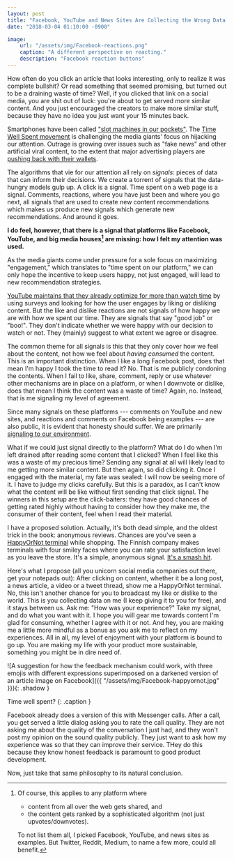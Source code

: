 ```yaml
---
layout: post
title: "Facebook, YouTube and News Sites Are Collecting the Wrong Data. Here's What They Should Learn From a Finnish Startup."
date: "2018-03-04 01:10:00 -0900"

image:
    url: "/assets/img/Facebook-reactions.png"
    caption: "A different perspective on reacting."
    description: "Facebook reaction buttons"
---
```


How often do you click an article that looks interesting, only to realize it was complete bullshit? Or read something that seemed promising, but turned out to be a draining waste of time? Well, if you clicked that link on a social media, you are shit out of luck: you're about to get served more similar content. And you just encouraged the creators to make more similar stuff, because they have no idea you just want your 15 minutes back.

Smartphones have been called ["slot machines in our pockets"](http://www.spiegel.de/international/zeitgeist/smartphone-addiction-is-part-of-the-design-a-1104237.html). The [Time Well Spent movement](http://humanetech.com/) is challenging the media giants' focus on hijacking our attention. Outrage is growing over issues such as "fake news" and other artificial viral content, to the extent that major advertising players are [pushing back with their wallets](http://www.foodingredientsfirst.com/news/unilevers-advertising-ultimatum-to-facebook-and-google-clean-up-toxic-content.html).

The algorithms that vie for our attention all rely on *signals*: pieces of data that can inform their decisions. We create a torrent of signals that the data-hungry models gulp up. A click is a signal. Time spent on a web page is a signal. Comments, reactions, where you have just been and where you go next, all signals that are used to create new content recommendations which makes us produce new signals which generate new recommendations. And around it goes.

**I do feel, however, that there is a signal that platforms like Facebook, YouTube, and big media houses[^platforms] are missing: how I felt my attention was used.**

As the media giants come under pressure for a sole focus on maximizing "engagement," which translates to "time spent on our platform," we can only hope the incentive to keep users happy, not just engaged, will lead to new recommendation strategies.

[YouTube maintains that they already optimize for more than watch time](https://www.theguardian.com/technology/2018/feb/02/how-youtubes-algorithm-distorts-truth) by using surveys and looking for how the user engages by liking or disliking content. But the like and dislike reactions are not signals of how happy we are with how we spent our time. They are signals that say "good job" or "boo!". They don't indicate whether we were happy with our decision to watch or not. They (mainly) suggest to what extent we agree or disagree.

The common theme for all signals is this that they only cover how we feel about the content, not how we feel about *having consumed* the content. This is an important distinction. When I like a long Facebook post, does that mean I'm happy I took the time to read it? No. That is me publicly condoning the contents. When I fail to like, share, comment, reply or use whatever other mechanisms are in place on a platform, or when I downvote or dislike, does that mean I think the content was a waste of time? Again, no. Instead, that is me signaling my level of agreement.

Since many signals on these platforms --- comments on YouTube and new sites, and reactions and comments on Facebook being examples --- are also public, it is evident that honesty should suffer. We are primarily [signaling to our environment](https://en.wikipedia.org/wiki/Signalling_theory).

What if we could just signal directly to the platform? What do I do when I'm left drained after reading some content that I clicked? When I feel like this was a waste of my precious time? Sending any signal at all will likely lead to me getting more similar content. But then again, so did clicking it. Once I engaged with the material, my fate was sealed: I will now be seeing more of it. I have to judge my clicks carefully. But this is a paradox, as I can't know what the content will be like without first sending that click signal. The winners in this setup are the click-baiters: they have good chances of getting rated highly without having to consider how they make me, the consumer of their content, feel when I read their material.

I have a proposed solution. Actually, it's both dead simple, and the oldest trick in the book: anonymous reviews.  Chances are you've seen a [HappyOrNot terminal](https://www.newyorker.com/magazine/2018/02/05/customer-satisfaction-at-the-push-of-a-button) while shopping. The Finnish company makes terminals with four smiley faces where you can rate your satisfaction level as you leave the store. It's a simple, anonymous signal. [It's a smash hit](https://www.newyorker.com/magazine/2018/02/05/customer-satisfaction-at-the-push-of-a-button).

Here's what I propose (all you unicorn social media companies out there, get your notepads out): After clicking on content, whether it be a long post, a news article, a video or a tweet thread, show me a HappyOrNot terminal. No, this isn't another chance for you to broadcast my like or dislike to the world. This is you collecting data on me (I keep giving it to you for free), and it stays between us. Ask me: "How was your experience?" Take my signal, and do what you want with it. I hope you will gear me towards content I'm glad for consuming, whether I agree with it or not. And hey, you are making me a little more mindful as a bonus as you ask me to reflect on my experiences. All in all, my level of enjoyment with your platform is bound to go up. You are making my life with your product more sustainable, something you might be in dire need of.

![A suggestion for how the feedback mechanism could work, with three emojis with different expressions superimposed on a darkened version of an article image on Facebook]({{ "/assets/img/Facebook-happyornot.jpg" }}){: .shadow }

Time well spent?
{: .caption }

Facebook already does a version of this with Messenger calls. After a call, you get served a little dialog asking you to rate the call quality. They are not asking me about the quality of the conversation I just had, and they won't post my opinion on the sound quality publicly. They just want to ask how my experience was so that they can improve their service. THey do this because they know honest feedback is paramount to good product development.

Now, just take that same philosophy to its natural conclusion.

[^platforms]: Of course, this applies to any platform where
    * content from all over the web gets shared, and
    * the content gets ranked by a sophisticated algorithm (not just upvotes/downvotes).

    To not list them all, I picked Facebook, YouTube, and news sites as examples. But Twitter, Reddit, Medium, to name a few more, could all benefit.
